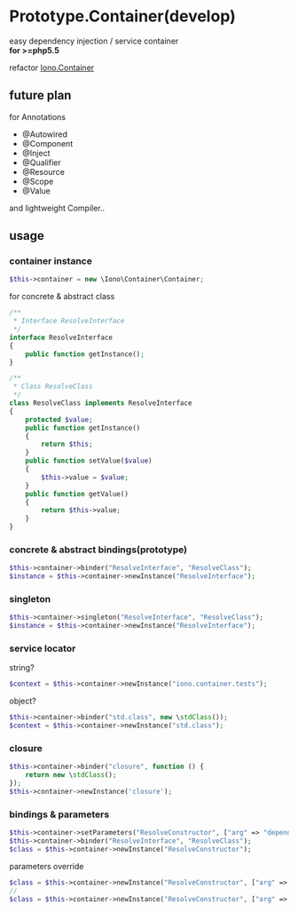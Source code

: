 # Prototype.Container(develop)
easy dependency injection / service container  
**for >=php5.5**

refactor [Iono.Container](https://github.com/ytake/Iono.Container)
## future plan
for Annotations
 - @Autowired
 - @Component
 - @Inject
 - @Qualifier
 - @Resource
 - @Scope
 - @Value  

and lightweight Compiler..

## usage

### container instance
```php
$this->container = new \Iono\Container\Container;
```

for concrete & abstract class
```php
/**
 * Interface ResolveInterface
 */
interface ResolveInterface
{
    public function getInstance();
}

/**
 * Class ResolveClass
 */
class ResolveClass implements ResolveInterface
{
    protected $value;
    public function getInstance()
    {
        return $this;
    }
    public function setValue($value)
    {
        $this->value = $value;
    }
    public function getValue()
    {
        return $this->value;
    }
}
```

### concrete & abstract bindings(prototype)

```php
$this->container->binder("ResolveInterface", "ResolveClass");
$instance = $this->container->newInstance("ResolveInterface");
```

### singleton
```php
$this->container->singleton("ResolveInterface", "ResolveClass");
$instance = $this->container->newInstance("ResolveInterface");
```

### service locator
string?
```php
$context = $this->container->newInstance("iono.container.tests");
```
object?
```php
$this->container->binder("std.class", new \stdClass());
$context = $this->container->newInstance("std.class");
```

### closure

```php
$this->container->binder("closure", function () {
    return new \stdClass();
});
$this->container->newInstance('closure');
```

### bindings & parameters

```php
$this->container->setParameters("ResolveConstructor", ["arg" => "dependency2"]);
$this->container->binder("ResolveInterface", "ResolveClass");
$class = $this->container->newInstance("ResolveConstructor");
```
parameters override
```php
$class = $this->container->newInstance("ResolveConstructor", ["arg" => "dependency3"]);
//
$class = $this->container->newInstance("ResolveConstructor", ["arg" => $this->container->newInstance("stdclass")]);
```

